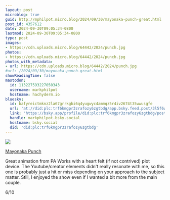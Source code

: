 ```yaml
---
layout: post
microblog: true
guid: http://mphilpot.micro.blog/2024/09/30/mayonaka-punch-great.html
post_id: 4357612
date: 2024-09-30T09:05:34-0800
lastmod: 2024-09-30T09:05:34-0800
type: post
images:
- https://cdn.uploads.micro.blog/64442/2024/punch.jpg
photos:
- https://cdn.uploads.micro.blog/64442/2024/punch.jpg
photos_with_metadata:
- url: https://cdn.uploads.micro.blog/64442/2024/punch.jpg
#url: /2024/09/30/mayonaka-punch-great.html
showReadingTime: false
mastodon:
  id: 113227593227050343
  username: markphilpot
  hostname: hachyderm.io
bluesky:
  id: bafyreictmknz2la67grrkgbi6q4yugwyc4ammqz5r4iv2674t35wwusgfe
  url: 'at://did:plc:trf6kmgpr3zrafozy6zgtbdg/app.bsky.feed.post/3l5f6w5upfe2o'
  link: 'https://bsky.app/profile/did:plc:trf6kmgpr3zrafozy6zgtbdg/post/3l5f6w5upfe2o'
  handle: markphilpot.bsky.social
  hostname: bsky.social
  did: 'did:plc:trf6kmgpr3zrafozy6zgtbdg'
---
```

![](https://micro.markphilpot.com/uploads/2024/punch.jpg)

[Mayonaka Punch](https://anilist.co/anime/174044/Mayonaka-Punch/)

Great animation from PA Works with a heart felt (if not contrived) plot device. The Youtube/creator elements didn't really resonate with me, so this one is probably just a hit or miss depending on your approach to the subject matter. Still, I enjoyed the show even if I wanted a bit more from the main couple.

6/10

